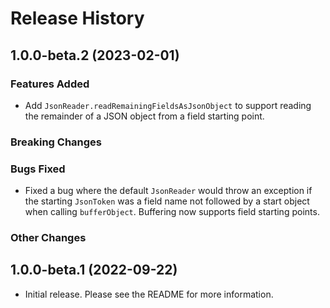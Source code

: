 # Release History

## 1.0.0-beta.2 (2023-02-01)

### Features Added

- Add `JsonReader.readRemainingFieldsAsJsonObject` to support reading the remainder of a JSON object from a field starting
  point.

### Breaking Changes

### Bugs Fixed

- Fixed a bug where the default `JsonReader` would throw an exception if the starting `JsonToken` was a field name
  not followed by a start object when calling `bufferObject`. Buffering now supports field starting points.

### Other Changes

## 1.0.0-beta.1 (2022-09-22)

- Initial release. Please see the README for more information.
